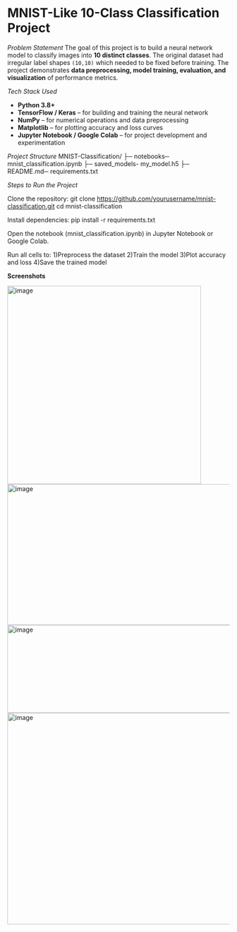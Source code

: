# MNIST-Like 10-Class Classification Project

*Problem Statement*
The goal of this project is to build a neural network model to classify images into **10 distinct classes**. The original dataset had irregular label shapes `(10,10)` which needed to be fixed before training. The project demonstrates **data preprocessing, model training, evaluation, and visualization** of performance metrics.

*Tech Stack Used*
- **Python 3.8+**
- **TensorFlow / Keras** – for building and training the neural network
- **NumPy** – for numerical operations and data preprocessing
- **Matplotlib** – for plotting accuracy and loss curves
- **Jupyter Notebook / Google Colab** – for project development and experimentation

*Project Structure*
MNIST-Classification/
├─ notebooks─ mnist_classification.ipynb
├─ saved_models- my_model.h5
├─ README.md─ requirements.txt  

*Steps to Run the Project*

Clone the repository:
git clone https://github.com/yourusername/mnist-classification.git
cd mnist-classification

Install dependencies:
pip install -r requirements.txt

Open the notebook (mnist_classification.ipynb) in Jupyter Notebook or Google Colab.

Run all cells to:
1)Preprocess the dataset
2)Train the model
3)Plot accuracy and loss
4)Save the trained model


**Screenshots**

<img width="439" height="449" alt="image" src="https://github.com/user-attachments/assets/280333b2-c435-4b23-84e7-caa6191fc9ce" />

<img width="665" height="319" alt="image" src="https://github.com/user-attachments/assets/68bd1cda-e824-4bdc-b04d-833408750f56" />

<img width="930" height="199" alt="image" src="https://github.com/user-attachments/assets/e0c1a81f-c106-470e-8ba6-669e48402c8d" />

<img width="1067" height="479" alt="image" src="https://github.com/user-attachments/assets/cc4784b4-5741-4042-9887-3ae522aca8d5" />



